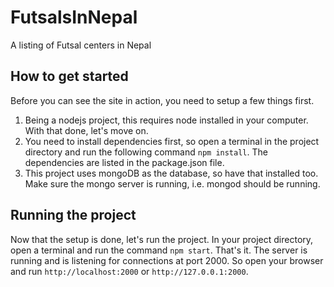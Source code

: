 # FutsalsInNepal

A listing of Futsal centers in Nepal

## How to get started

Before you can see the site in action, you need to setup a few things first. 

1. Being a nodejs project, this requires node installed in your computer. With that done, let's move on.
2. You need to install dependencies first, so open a terminal in the project directory and run the following command `npm install`. The dependencies are listed in the package.json file.
3. This project uses mongoDB as the database, so have that installed too. Make sure the mongo server is running, i.e. mongod should be running.

## Running the project

Now that the setup is done, let's run the project. In your project directory, open a terminal and run the command `npm start`. That's it. The server is running and is listening for connections at port 2000.
So open your browser and run `http://localhost:2000` or `http://127.0.0.1:2000`.
